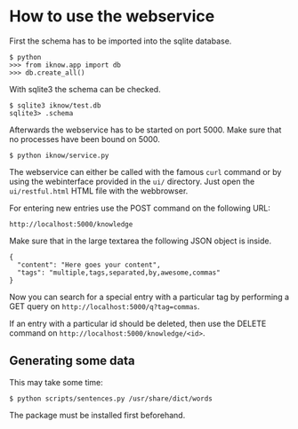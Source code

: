 How to use the webservice
========================

First the schema has to be imported into the sqlite database. 

```
$ python
>>> from iknow.app import db
>>> db.create_all()
```

With sqlite3 the schema can be checked. 

```
$ sqlite3 iknow/test.db
sqlite3> .schema
```

Afterwards the webservice has to be started on port 5000. Make sure that no
processes have been bound on 5000. 

```
$ python iknow/service.py
```

The webservice can either be called with the famous `curl` command or by using
the webinterface provided in the `ui/` directory. Just open the
`ui/restful.html` HTML file with the webbrowser. 

For entering new entries use the POST command on the following URL: 

```
http://localhost:5000/knowledge
```

Make sure that in the large textarea the following JSON object is inside. 

```
{
  "content": "Here goes your content",
  "tags": "multiple,tags,separated,by,awesome,commas"
}
```

Now you can search for a special entry with a particular tag by performing a
GET query on `http://localhost:5000/q?tag=commas`. 

If an entry with a particular id should be deleted, then use the DELETE
command on `http://localhost:5000/knowledge/<id>`. 


Generating some data
--------------------

This may take some time:

```
$ python scripts/sentences.py /usr/share/dict/words
```

The package must be installed first beforehand. 




